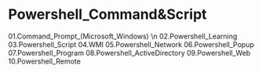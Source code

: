 # Powershell_Command&Script
01.Command_Prompt_(Microsoft_Windows) \n
02.Powershell_Learning
03.Powershell_Script
04.WMI
05.Powershell_Network
06.Powershell_Popup
07.Powershell_Program
08.Powershell_ActiveDirectory
09.Powershell_Web
10.Powershell_Remote
